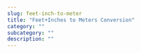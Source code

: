```yaml
---
slug: feet-inch-to-meter
title: "Feet+Inches to Meters Conversion"
category: ""
subcategory: ""
description: ""
---
```


